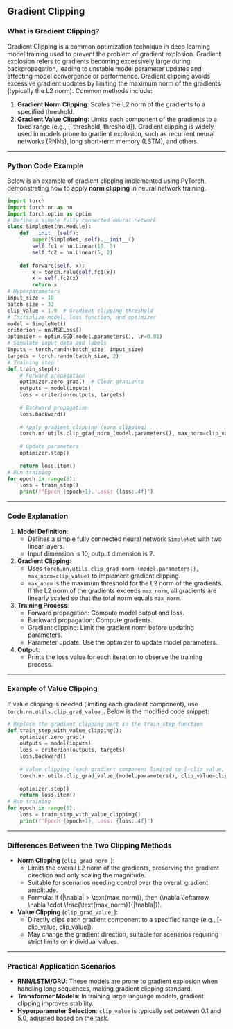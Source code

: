 ## Gradient Clipping
### What is Gradient Clipping?
Gradient Clipping is a common optimization technique in deep learning model training used to prevent the problem of gradient explosion. Gradient explosion refers to gradients becoming excessively large during backpropagation, leading to unstable model parameter updates and affecting model convergence or performance.
Gradient clipping avoids excessive gradient updates by limiting the maximum norm of the gradients (typically the L2 norm). Common methods include:
1. **Gradient Norm Clipping**: Scales the L2 norm of the gradients to a specified threshold.
2. **Gradient Value Clipping**: Limits each component of the gradients to a fixed range (e.g., [-threshold, threshold]).
Gradient clipping is widely used in models prone to gradient explosion, such as recurrent neural networks (RNNs), long short-term memory (LSTM), and others.
---
### Python Code Example
Below is an example of gradient clipping implemented using PyTorch, demonstrating how to apply **norm clipping** in neural network training.
```python
import torch
import torch.nn as nn
import torch.optim as optim
# Define a simple fully connected neural network
class SimpleNet(nn.Module):
    def __init__(self):
        super(SimpleNet, self).__init__()
        self.fc1 = nn.Linear(10, 5)
        self.fc2 = nn.Linear(5, 2)
    
    def forward(self, x):
        x = torch.relu(self.fc1(x))
        x = self.fc2(x)
        return x
# Hyperparameters
input_size = 10
batch_size = 32
clip_value = 1.0  # Gradient clipping threshold
# Initialize model, loss function, and optimizer
model = SimpleNet()
criterion = nn.MSELoss()
optimizer = optim.SGD(model.parameters(), lr=0.01)
# Simulate input data and labels
inputs = torch.randn(batch_size, input_size)
targets = torch.randn(batch_size, 2)
# Training step
def train_step():
    # Forward propagation
    optimizer.zero_grad()  # Clear gradients
    outputs = model(inputs)
    loss = criterion(outputs, targets)
    
    # Backward propagation
    loss.backward()
    
    # Apply gradient clipping (norm clipping)
    torch.nn.utils.clip_grad_norm_(model.parameters(), max_norm=clip_value)
    
    # Update parameters
    optimizer.step()
    
    return loss.item()
# Run training
for epoch in range(5):
    loss = train_step()
    print(f"Epoch {epoch+1}, Loss: {loss:.4f}")
```
---
### Code Explanation
1. **Model Definition**:
   - Defines a simple fully connected neural network `SimpleNet` with two linear layers.
   - Input dimension is 10, output dimension is 2.
2. **Gradient Clipping**:
   - Uses `torch.nn.utils.clip_grad_norm_(model.parameters(), max_norm=clip_value)` to implement gradient clipping.
   - `max_norm` is the maximum threshold for the L2 norm of the gradients. If the L2 norm of the gradients exceeds `max_norm`, all gradients are linearly scaled so that the total norm equals `max_norm`.
3. **Training Process**:
   - Forward propagation: Compute model output and loss.
   - Backward propagation: Compute gradients.
   - Gradient clipping: Limit the gradient norm before updating parameters.
   - Parameter update: Use the optimizer to update model parameters.
4. **Output**:
   - Prints the loss value for each iteration to observe the training process.
---
### Example of Value Clipping
If value clipping is needed (limiting each gradient component), use `torch.nn.utils.clip_grad_value_`. Below is the modified code snippet:
```python
# Replace the gradient clipping part in the train_step function
def train_step_with_value_clipping():
    optimizer.zero_grad()
    outputs = model(inputs)
    loss = criterion(outputs, targets)
    loss.backward()
    
    # Value clipping (each gradient component limited to [-clip_value, clip_value])
    torch.nn.utils.clip_grad_value_(model.parameters(), clip_value=clip_value)
    
    optimizer.step()
    return loss.item()
# Run training
for epoch in range(5):
    loss = train_step_with_value_clipping()
    print(f"Epoch {epoch+1}, Loss: {loss:.4f}")
```
---
### Differences Between the Two Clipping Methods
- **Norm Clipping** (`clip_grad_norm_`):
  - Limits the overall L2 norm of the gradients, preserving the gradient direction and only scaling the magnitude.
  - Suitable for scenarios needing control over the overall gradient amplitude.
  - Formula: If \(\|\nabla\| > \text{max_norm}\), then \(\nabla \leftarrow \nabla \cdot \frac{\text{max_norm}}{\|\nabla\|}\).
- **Value Clipping** (`clip_grad_value_`):
  - Directly clips each gradient component to a specified range (e.g., [-clip_value, clip_value]).
  - May change the gradient direction, suitable for scenarios requiring strict limits on individual values.
---
### Practical Application Scenarios
- **RNN/LSTM/GRU**: These models are prone to gradient explosion when handling long sequences, making gradient clipping standard.
- **Transformer Models**: In training large language models, gradient clipping improves stability.
- **Hyperparameter Selection**: `clip_value` is typically set between 0.1 and 5.0, adjusted based on the task.
